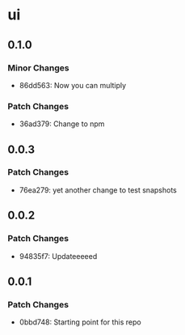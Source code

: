 # ui

## 0.1.0

### Minor Changes

- 86dd563: Now you can multiply

### Patch Changes

- 36ad379: Change to npm

## 0.0.3

### Patch Changes

- 76ea279: yet another change to test snapshots

## 0.0.2

### Patch Changes

- 94835f7: Updateeeeed

## 0.0.1

### Patch Changes

- 0bbd748: Starting point for this repo
